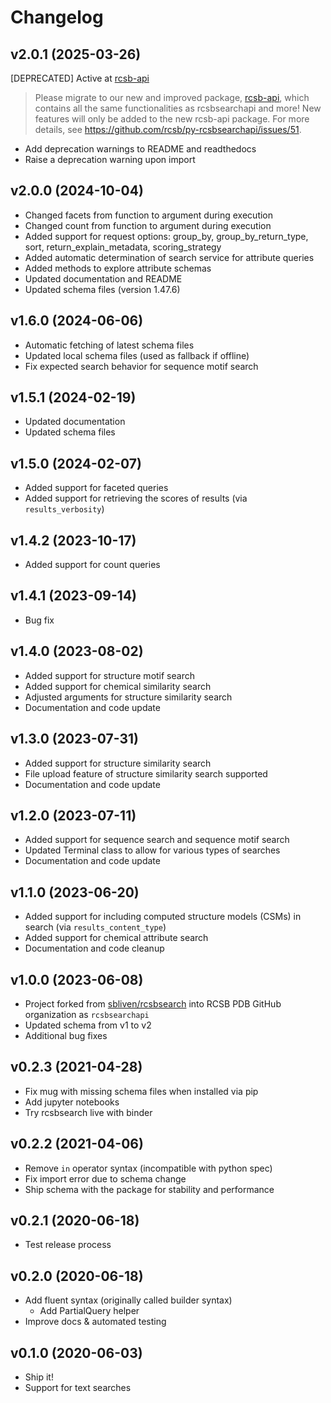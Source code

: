 # Changelog

## v2.0.1 (2025-03-26)

[DEPRECATED] Active at [rcsb-api](https://rcsbapi.readthedocs.io/en/latest/)
> Please migrate to our new and improved package, [rcsb-api](https://rcsbapi.readthedocs.io/en/latest/), which contains all the same functionalities as rcsbsearchapi and more! New features will only be added to the new rcsb-api package. For more details, see https://github.com/rcsb/py-rcsbsearchapi/issues/51.

- Add deprecation warnings to README and readthedocs
- Raise a deprecation warning upon import

## v2.0.0 (2024-10-04)

- Changed facets from function to argument during execution
- Changed count from function to argument during execution
- Added support for request options: group_by, group_by_return_type, sort, return_explain_metadata, scoring_strategy
- Added automatic determination of search service for attribute queries
- Added methods to explore attribute schemas
- Updated documentation and README
- Updated schema files (version 1.47.6)

## v1.6.0 (2024-06-06)

- Automatic fetching of latest schema files
- Updated local schema files (used as fallback if offline)
- Fix expected search behavior for sequence motif search

## v1.5.1 (2024-02-19)

- Updated documentation
- Updated schema files

## v1.5.0 (2024-02-07)

- Added support for faceted queries
- Added support for retrieving the scores of results (via `results_verbosity`)

## v1.4.2 (2023-10-17)

- Added support for count queries

## v1.4.1 (2023-09-14)

- Bug fix

## v1.4.0 (2023-08-02)

- Added support for structure motif search
- Added support for chemical similarity search
- Adjusted arguments for structure similarity search
- Documentation and code update

## v1.3.0 (2023-07-31)

- Added support for structure similarity search
- File upload feature of structure similarity search supported
- Documentation and code update

## v1.2.0 (2023-07-11)

- Added support for sequence search and sequence motif search
- Updated Terminal class to allow for various types of searches
- Documentation and code update

## v1.1.0 (2023-06-20)

- Added support for including computed structure models (CSMs) in search (via `results_content_type`)
- Added support for chemical attribute search
- Documentation and code cleanup

## v1.0.0 (2023-06-08)

- Project forked from [sbliven/rcsbsearch](https://github.com/sbliven/rcsbsearch) into RCSB PDB GitHub organization as `rcsbsearchapi`
- Updated schema from v1 to v2
- Additional bug fixes

## v0.2.3 (2021-04-28)

- Fix mug with missing schema files when installed via pip
- Add jupyter notebooks
- Try rcsbsearch live with binder

## v0.2.2 (2021-04-06)

- Remove `in` operator syntax (incompatible with python spec)
- Fix import error due to schema change
- Ship schema with the package for stability and performance

## v0.2.1 (2020-06-18)

- Test release process

## v0.2.0 (2020-06-18)

- Add fluent syntax (originally called builder syntax)
  - Add PartialQuery helper
- Improve docs & automated testing

## v0.1.0 (2020-06-03)

- Ship it!
- Support for text searches